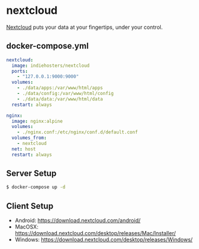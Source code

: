 nextcloud
=========

[Nextcloud][1] puts your data at your fingertips, under your control.

## docker-compose.yml

```yaml
nextcloud:
  image: indiehosters/nextcloud
  ports:
    - "127.0.0.1:9000:9000"
  volumes:
    - ./data/apps:/var/www/html/apps
    - ./data/config:/var/www/html/config
    - ./data/data:/var/www/html/data
  restart: always

nginx:
  image: nginx:alpine
  volumes:
    - ./nginx.conf:/etc/nginx/conf.d/default.conf
  volumes_from:
    - nextcloud
  net: host
  restart: always
```

## Server Setup

```bash
$ docker-compose up -d
```

## Client Setup

- Android: <https://download.nextcloud.com/android/>
- MacOSX: <https://download.nextcloud.com/desktop/releases/Mac/Installer/>
- Windows: <https://download.nextcloud.com/desktop/releases/Windows/>

[1]: https://nextcloud.com/
